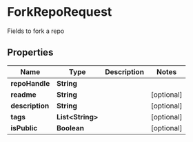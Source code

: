 

# ForkRepoRequest

Fields to fork a repo

## Properties

| Name | Type | Description | Notes |
|------------ | ------------- | ------------- | -------------|
|**repoHandle** | **String** |  |  |
|**readme** | **String** |  |  [optional] |
|**description** | **String** |  |  [optional] |
|**tags** | **List&lt;String&gt;** |  |  [optional] |
|**isPublic** | **Boolean** |  |  [optional] |



